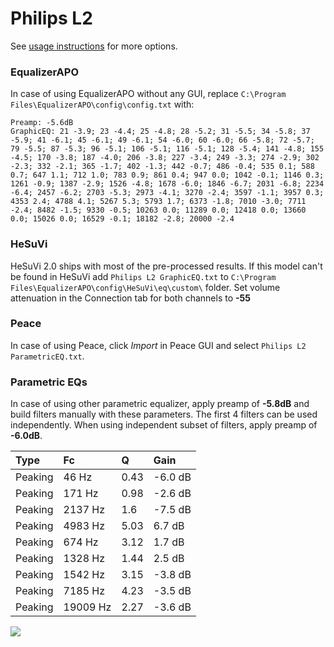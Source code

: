 # Philips L2
See [usage instructions](https://github.com/jaakkopasanen/AutoEq#usage) for more options.

### EqualizerAPO
In case of using EqualizerAPO without any GUI, replace `C:\Program Files\EqualizerAPO\config\config.txt`
with:
```
Preamp: -5.6dB
GraphicEQ: 21 -3.9; 23 -4.4; 25 -4.8; 28 -5.2; 31 -5.5; 34 -5.8; 37 -5.9; 41 -6.1; 45 -6.1; 49 -6.1; 54 -6.0; 60 -6.0; 66 -5.8; 72 -5.7; 79 -5.5; 87 -5.3; 96 -5.1; 106 -5.1; 116 -5.1; 128 -5.4; 141 -4.8; 155 -4.5; 170 -3.8; 187 -4.0; 206 -3.8; 227 -3.4; 249 -3.3; 274 -2.9; 302 -2.3; 332 -2.1; 365 -1.7; 402 -1.3; 442 -0.7; 486 -0.4; 535 0.1; 588 0.7; 647 1.1; 712 1.0; 783 0.9; 861 0.4; 947 0.0; 1042 -0.1; 1146 0.3; 1261 -0.9; 1387 -2.9; 1526 -4.8; 1678 -6.0; 1846 -6.7; 2031 -6.8; 2234 -6.4; 2457 -6.2; 2703 -5.3; 2973 -4.1; 3270 -2.4; 3597 -1.1; 3957 0.3; 4353 2.4; 4788 4.1; 5267 5.3; 5793 1.7; 6373 -1.8; 7010 -3.0; 7711 -2.4; 8482 -1.5; 9330 -0.5; 10263 0.0; 11289 0.0; 12418 0.0; 13660 0.0; 15026 0.0; 16529 -0.1; 18182 -2.8; 20000 -2.4
```

### HeSuVi
HeSuVi 2.0 ships with most of the pre-processed results. If this model can't be found in HeSuVi add
`Philips L2 GraphicEQ.txt` to `C:\Program Files\EqualizerAPO\config\HeSuVi\eq\custom\` folder.
Set volume attenuation in the Connection tab for both channels to **-55**

### Peace
In case of using Peace, click *Import* in Peace GUI and select `Philips L2 ParametricEQ.txt`.

### Parametric EQs
In case of using other parametric equalizer, apply preamp of **-5.8dB** and build filters manually
with these parameters. The first 4 filters can be used independently.
When using independent subset of filters, apply preamp of **-6.0dB**.

| Type    | Fc       |    Q | Gain    |
|:--------|:---------|:-----|:--------|
| Peaking | 46 Hz    | 0.43 | -6.0 dB |
| Peaking | 171 Hz   | 0.98 | -2.6 dB |
| Peaking | 2137 Hz  | 1.6  | -7.5 dB |
| Peaking | 4983 Hz  | 5.03 | 6.7 dB  |
| Peaking | 674 Hz   | 3.12 | 1.7 dB  |
| Peaking | 1328 Hz  | 1.44 | 2.5 dB  |
| Peaking | 1542 Hz  | 3.15 | -3.8 dB |
| Peaking | 7185 Hz  | 4.23 | -3.5 dB |
| Peaking | 19009 Hz | 2.27 | -3.6 dB |

![](https://raw.githubusercontent.com/jaakkopasanen/AutoEq/master/results/innerfidelity/sbaf-serious/Philips%20L2/Philips%20L2.png)